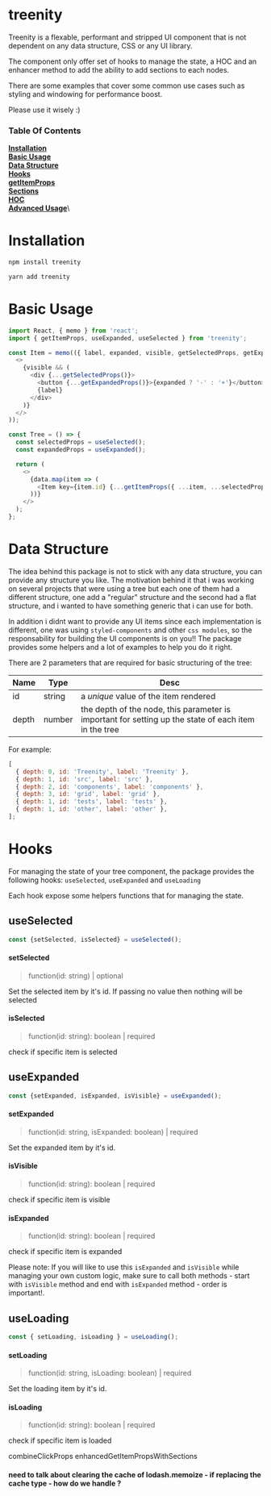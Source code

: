# treenity

[logo]: ./assets/logo.svg 'Treenity'

Treenity is a flexable, performant and stripped UI component that is not dependent on any data structure, CSS or any UI library.

The component only offer set of hooks to manage the state, a HOC and an enhancer method to add the ability to add sections to each nodes.

There are some examples that cover some common use cases such as styling and windowing for performance boost.

Please use it wisely :)

### Table Of Contents

**[Installation](#installation)**\
**[Basic Usage](#basic-usage)**\
**[Data Structure](#data-structure)**\
**[Hooks](#hooks)**\
**[getItemProps](#getItemProps)**\
**[Sections](#sections)**\
**[HOC](#hoc)**\
**[Advanced Usage](#advanced-usage)**\

# Installation

```javascript
npm install treenity
```

```javascript
yarn add treenity
```

# Basic Usage

```javascript
import React, { memo } from 'react';
import { getItemProps, useExpanded, useSelected } from 'treenity';

const Item = memo(({ label, expanded, visible, getSelectedProps, getExpandedProps }) => (
  <>
    {visible && (
      <div {...getSelectedProps()}>
        <button {...getExpandedProps()}>{expanded ? '-' : '+'}</button>
        {label}
      </div>
    )}
  </>
));

const Tree = () => {
  const selectedProps = useSelected();
  const expandedProps = useExpanded();

  return (
    <>
      {data.map(item => (
        <Item key={item.id} {...getItemProps({ ...item, ...selectedProps, ...expandedProps })} />
      ))}
    </>
  );
};
```

# Data Structure

The idea behind this package is not to stick with any data structure, you can provide any structure you like. The motivation behind it that i was working on several projects that were using a tree but each one of them had a different structure, one add a "regular" structure and the second had a flat structure, and i wanted to have something generic that i can use for both.

In addition i didnt want to provide any UI items since each implementation is different, one was using `styled-components` and other `css modules`, so the responsability for building the UI components is on you!! The package provides some helpers and a lot of examples to help you do it right.

There are 2 parameters that are required for basic structuring of the tree:

| Name  | Type   | Desc                                                                                                 |
| ----- | ------ | ---------------------------------------------------------------------------------------------------- |
| id    | string | a _unique_ value of the item rendered                                                                |
| depth | number | the depth of the node, this parameter is important for setting up the state of each item in the tree |


For example:

```javascript
[
  { depth: 0, id: 'Treenity', label: 'Treenity' },
  { depth: 1, id: 'src', label: 'src' },
  { depth: 2, id: 'components', label: 'components' },
  { depth: 3, id: 'grid', label: 'grid' },
  { depth: 1, id: 'tests', label: 'tests' },
  { depth: 1, id: 'other', label: 'other' },
];
```

# Hooks


For managing the state of your tree component, the package provides the following hooks: `useSelected`, `useExpanded` and `useLoading`

Each hook expose some helpers functions that for managing the state.

## useSelected
 
```javascript
const {setSelected, isSelected} = useSelected();
```

#### setSelected
> function(id: string) | optional

Set the selected item by it's id. If passing no value then nothing will be selected

#### isSelected
> function(id: string): boolean | required

check if specific item is selected

## useExpanded
 
```javascript
const {setExpanded, isExpanded, isVisible} = useExpanded();
```

#### setExpanded
> function(id: string, isExpanded: boolean) | required

Set the expanded item by it's id.

#### isVisible
> function(id: string): boolean | required

check if specific item is visible

#### isExpanded
> function(id: string): boolean | required

check if specific item is expanded

Please note: If you will like to use this `isExpanded` and `isVisible` while managing your own custom logic, make sure to call both methods - start with `isVisible` method and end with `isExpanded` method - order is important!.

## useLoading
 
```javascript
const { setLoading, isLoading } = useLoading();
```

#### setLoading
> function(id: string, isLoading: boolean) | required

Set the loading item by it's id.

#### isLoading
> function(id: string): boolean | required

check if specific item is loaded


combineClickProps
enhancedGetItemPropsWithSections
#### need to talk about clearing the cache of lodash.memoize - if replacing the cache type - how do we handle ?

